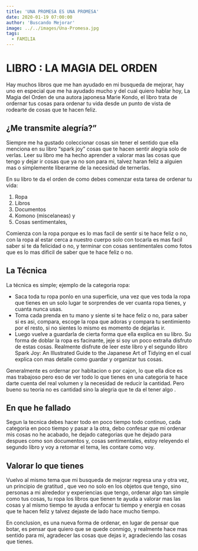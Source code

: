 ```yaml
---
title: 'UNA PROMESA ES UNA PROMESA'
date: 2020-01-19 07:00:00
author: 'Buscando Mejorar'
image: ../../images/Una-Promesa.jpg
tags:
  - FAMILIA
---
```


# LIBRO : LA MAGIA DEL ORDEN

Hay muchos libros que me han ayudado en mi busqueda de mejorar, hay uno en especial que me ha ayudado mucho y del cual quiero hablar hoy, La Magia del Orden de una autora japonesa Marie Kondo, el libro trata de ordernar tus cosas para ordenar tu vida desde un punto de vista de rodearte de cosas que te hacen feliz.

## ¿Me transmite alegría?”

Siempre me ha gustado coleccionar cosas sin tener el sentido que ella menciona en su libro “spark joy” cosas que te hacen sentir alegria solo de verlas. Leer su libro me ha hecho aprender a valorar mas las cosas que tengo y dejar ir cosas que ya no son para mi, talvez haran feliz a alguien mas o simplemente liberarme de la necesidad de ternerlas.

En su libro te da el orden de como debes comenzar esta tarea de ordenar tu vida:

1.  Ropa
2.  Libros
3.  Documentos
4.  Komono (miscelaneas) y
5.  Cosas sentimentales,

Comienza con la ropa porque es lo mas facil de sentir si te hace feliz o no, con la ropa al estar cerca a nuestro cuerpo solo con tocarla es mas facil saber si te da felicidad o no, y terminar con cosas sentimentales como fotos que es lo mas dificil de saber que te hace feliz o no.

## La Técnica

La técnica es simple; ejemplo de la categoria ropa:

-   Saca toda tu ropa ponlo en una superficie, una vez que ves toda la ropa que tienes en un solo lugar te sorprendes de ver cuanta ropa tienes, y cuanta nunca usas.
-   Toma cada prenda en tu mano y siente si te hace feliz o no, para saber si es asi, compara, escoge la ropa que adoras y compara tu sentimiento por el resto, si no sientes lo mismo es momento de dejarlas ir.
-   Luego vuelve a guardarla de cierta forma que ella explica en su libro. Su forma de doblar la ropa es facinante, jeje si soy un poco extraña disfruto de estas cosas. Realmente disfrute de leer este libro y el segundo libro Spark Joy: An Illustrated Guide to the Japanese Art of Tidying en el cual explica con mas detalle como guardar y organizar tus cosas.

Generalmente es ordernar por habitacion o por cajon, lo que ella dice es mas trabajoso pero eso de ver todo lo que tienes en una categoria te hace darte cuenta del real volumen y la necesidad de reducir la cantidad. Pero bueno su teoria no es cantidad sino la alegria que te da el tener algo .

## En que he fallado

Segun la tecnica debes hacer todo en poco tiempo todo continuo, cada categoria en poco tiempo y pasar a la otra, debo confesar que mi ordenar mis cosas no he acabado, he dejado categorias que he dejado para despues como son documentos y, cosas sentimentales, estoy releyendo el segundo libro y voy a retomar el tema, les contare como voy.

## Valorar lo que tienes

Vuelvo al mismo tema que mi busqueda de mejorar regresa una y otra vez, un principio de gratitud , que veo no solo en los objetos que tengo, sino personas a mi alrededor y experiencias que tengo, ordenar algo tan simple como tus cosas, tu ropa los libros que tienen te ayuda a valorar mas las cosas y al mismo tiempo te ayuda a enfocar tu tiempo y energia en cosas que te hacen feliz y talvez dejaste de lado hace mucho tiempo.

En conclusion, es una nueva forma de ordenar, en lugar de pensar que botar, es pensar que quiero que se quede conmigo, y realmente hace mas sentido para mi, agradecer las cosas que dejas ir, agradeciendo las cosas que tienes.